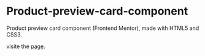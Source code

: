# Product-preview-card-component
Product preview card component (Frontend Mentor), made with HTML5 and CSS3.  

visite the [page](https://igor-gabriel-d.github.io/Product-preview-card-component-challenge/).  

